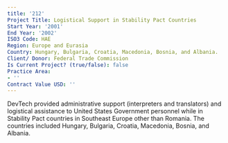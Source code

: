 ```yaml
---
title: '212'
Project Title: Logistical Support in Stability Pact Countries
Start Year: '2001'
End Year: '2002'
ISO3 Code: HAE
Region: Europe and Eurasia
Country: Hungary, Bulgaria, Croatia, Macedonia, Bosnia, and Albania.
Client/ Donor: Federal Trade Commission
Is Current Project? (true/false): false
Practice Area:
- ''
Contract Value USD: ''
---
```


DevTech provided administrative support (interpreters and translators) and logistical assistance to United States Government personnel while in Stability Pact countries in Southeast Europe other than Romania. The countries included Hungary, Bulgaria, Croatia, Macedonia, Bosnia, and Albania.